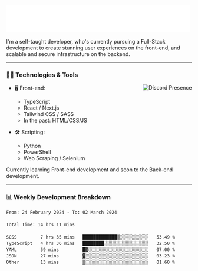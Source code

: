 <img src="assets/wave.svg" alt=":wave:" />

I'm a self-taught developer, who's currently pursuing a Full-Stack development to create stunning user experiences on the front-end, and scalable and secure infrastructure on the backend.

---

### 🧑‍💻 Technologies & Tools

<a href="https://discord.com/users/414304208649453568" target="_blank" rel="nofollow">
   <img src="https://lanyard-profile-readme.vercel.app/api/414304208649453568?idleMessage=Probably%20doing%20something%20else..." alt="Discord Presence" align="right">
</a>

- 🖥️ Front-end:

  - TypeScript
  - React / Next.js
  - Tailwind CSS / SASS
  - In the past: HTML/CSS/JS

- 🛠 Scripting:

  - Python
  - PowerShell
  - Web Scraping / Selenium

Currently learning Front-end development and soon to the Back-end development.

---

### 📊 Weekly Development Breakdown

<!-- ![ccrsxx's GitHub Stats](https://github-readme-stats.vercel.app/api?username=ccrsxx&count_private=true&theme=tokyonight) -->
<!-- ![ccrsxx's Top Langs](https://github-readme-stats.vercel.app/api/top-langs/?username=ccrsxx&hide=lua,java,html&theme=tokyonight) -->

<!--START_SECTION:waka-->

```txt
From: 24 February 2024 - To: 02 March 2024

Total Time: 14 hrs 11 mins

SCSS         7 hrs 35 mins   █████████████▒░░░░░░░░░░░   53.49 %
TypeScript   4 hrs 36 mins   ████████░░░░░░░░░░░░░░░░░   32.50 %
YAML         59 mins         █▓░░░░░░░░░░░░░░░░░░░░░░░   07.00 %
JSON         27 mins         ▓░░░░░░░░░░░░░░░░░░░░░░░░   03.23 %
Other        13 mins         ▒░░░░░░░░░░░░░░░░░░░░░░░░   01.60 %
```

<!--END_SECTION:waka-->

